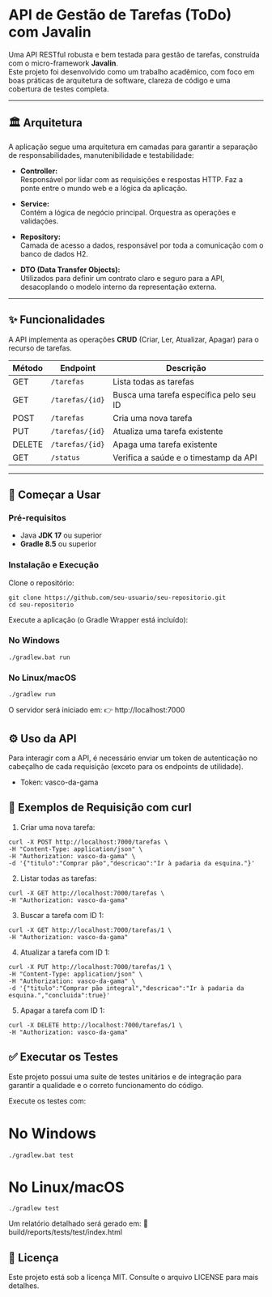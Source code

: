 # API de Gestão de Tarefas (ToDo) com Javalin

Uma API RESTful robusta e bem testada para gestão de tarefas, construída com o micro-framework **Javalin**.  
Este projeto foi desenvolvido como um trabalho acadêmico, com foco em boas práticas de arquitetura de software, clareza de código e uma cobertura de testes completa.

---

## 🏛️ Arquitetura

A aplicação segue uma arquitetura em camadas para garantir a separação de responsabilidades, manutenibilidade e testabilidade:

- **Controller:**  
  Responsável por lidar com as requisições e respostas HTTP. Faz a ponte entre o mundo web e a lógica da aplicação.

- **Service:**  
  Contém a lógica de negócio principal. Orquestra as operações e validações.

- **Repository:**  
  Camada de acesso a dados, responsável por toda a comunicação com o banco de dados H2.

- **DTO (Data Transfer Objects):**  
  Utilizados para definir um contrato claro e seguro para a API, desacoplando o modelo interno da representação externa.

---

## ✨ Funcionalidades

A API implementa as operações **CRUD** (Criar, Ler, Atualizar, Apagar) para o recurso de tarefas.

| Método | Endpoint            | Descrição                                   |
|--------|---------------------|----------------------------------------------|
| GET    | `/tarefas`          | Lista todas as tarefas                      |
| GET    | `/tarefas/{id}`     | Busca uma tarefa específica pelo seu ID      |
| POST   | `/tarefas`          | Cria uma nova tarefa                        |
| PUT    | `/tarefas/{id}`     | Atualiza uma tarefa existente                |
| DELETE | `/tarefas/{id}`     | Apaga uma tarefa existente                   |
| GET    | `/status`           | Verifica a saúde e o timestamp da API        |

---

## 🚀 Começar a Usar

### Pré-requisitos

- Java **JDK 17** ou superior
- **Gradle 8.5** ou superior

### Instalação e Execução

Clone o repositório:

```
git clone https://github.com/seu-usuario/seu-repositorio.git
cd seu-repositorio

```
Execute a aplicação (o Gradle Wrapper está incluído):
### No Windows
```
./gradlew.bat run
```
### No Linux/macOS
```
./gradlew run
```
O servidor será iniciado em:
👉 http://localhost:7000

## ⚙️ Uso da API
Para interagir com a API, é necessário enviar um token de autenticação no cabeçalho de cada requisição (exceto para os endpoints de utilidade).

- Token: vasco-da-gama

## 🔗 Exemplos de Requisição com curl
1. Criar uma nova tarefa:
```
curl -X POST http://localhost:7000/tarefas \
-H "Content-Type: application/json" \
-H "Authorization: vasco-da-gama" \
-d '{"titulo":"Comprar pão","descricao":"Ir à padaria da esquina."}'
```
2. Listar todas as tarefas:
```
curl -X GET http://localhost:7000/tarefas \
-H "Authorization: vasco-da-gama"
```
3. Buscar a tarefa com ID 1:
```
curl -X GET http://localhost:7000/tarefas/1 \
-H "Authorization: vasco-da-gama"
```
4. Atualizar a tarefa com ID 1:
```
curl -X PUT http://localhost:7000/tarefas/1 \
-H "Content-Type: application/json" \
-H "Authorization: vasco-da-gama" \
-d '{"titulo":"Comprar pão integral","descricao":"Ir à padaria da esquina.","concluida":true}'
```
5. Apagar a tarefa com ID 1:
```
curl -X DELETE http://localhost:7000/tarefas/1 \
-H "Authorization: vasco-da-gama"

```
## ✅ Executar os Testes
Este projeto possui uma suíte de testes unitários e de integração para garantir a qualidade e o correto funcionamento do código.

Execute os testes com:

# No Windows
```
./gradlew.bat test
```
# No Linux/macOS
```
./gradlew test
```
Um relatório detalhado será gerado em:
📄 build/reports/tests/test/index.html

## 📄 Licença
Este projeto está sob a licença MIT.
Consulte o arquivo LICENSE para mais detalhes.
